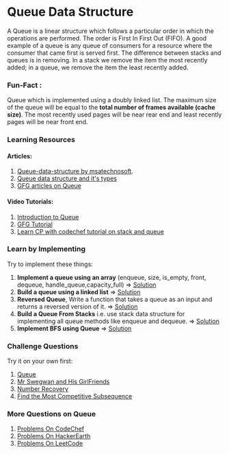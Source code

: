 # Queue Data Structure

A Queue is a linear structure which follows a particular order in which the operations are performed. The order is First In First Out (FIFO). A good example of a queue is any queue of consumers for a resource where the consumer that came first is served first. The difference between stacks and queues is in removing. In a stack we remove the item the most recently added; in a queue, we remove the item the least recently added.


### Fun-Fact :

Queue which is implemented using a doubly linked list. The maximum size of the queue will be equal to the **total number of frames available (cache size)**. The most recently used pages will be near rear end and least recently pages will be near front end.

### Learning Resources
#### Articles:
1. [Queue-data-structure by msatechnosoft](https://msatechnosoft.in/blog/queue-data-structure/).
2. [Queue data structure and it's types](https://www.faceprep.in/data-structures/types-of-queue-data-structure/)
3. [GFG articles on Queue](https://www.geeksforgeeks.org/queue-data-structure/)

#### Video Tutorials:
1. [Introduction to Queue](https://www.youtube.com/watch?v=zp6pBNbUB2U)
2. [GFG Tutorial](https://www.youtube.com/watch?v=q5oOYxfOD1c&list=PLqM7alHXFySG6wgjVeEat_ouTIi0IBQ6D)
3. [Learn CP with codechef tutorial on stack and queue](https://www.youtube.com/watch?v=Y4Y6vJSnAlc)

### Learn by Implementing
Try to implement these things:
1. **Implement a queue using an array** (enqueue, size, is_empty, front, dequeue, handle_queue,capacity_full) => [Solution](https://www.javatpoint.com/array-representation-of-queue)
2. **Build a queue using a linked list** => [Solution](https://www.geeksforgeeks.org/queue-linked-list-implementation/)
3. **Reversed Queue**, Write a function that takes a queue as an input and returns a reversed version of it. => [Solution](https://www.geeksforgeeks.org/reversing-a-queue/)
4. **Build a Queue From Stacks** i.e. use stack data structure for implementing all queue methods like enqueue and dequeue. => [Solution](https://www.geeksforgeeks.org/queue-using-stacks/)
5. **Implement BFS using Queue** => [Solution](https://www.geeksforgeeks.org/breadth-first-traversal-for-a-graph/)



### Challenge Questions
Try it on your own first:
1. [Queue](https://codeforces.com/contest/91/problem/B)
2. [Mr Swegwan and His GirlFriends](https://www.codechef.com/problems/SWEGIRL)
3. [Number Recovery](https://www.hackerearth.com/practice/data-structures/queues/basics-of-queues/practice-problems/algorithm/number-recovery-0b988eb2/)
4. [Find the Most Competitive Subsequence](https://leetcode.com/problems/find-the-most-competitive-subsequence/)

### More Questions on Queue
1. [Problems On CodeChef](https://www.codechef.com/tags/problems/queue)
2. [Problems On HackerEarth](https://www.hackerearth.com/practice/data-structures/queues/basics-of-queues/practice-problems/)
3. [Problems On LeetCode](https://leetcode.com/tag/queue/)
